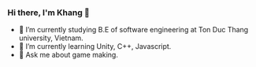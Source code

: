 ### Hi there, I'm Khang 👋
- 🌱 I’m currently studying B.E of software engineering at Ton Duc Thang university, Vietnam.
- 🌱 I’m currently learning Unity, C++, Javascript.
- 💬 Ask me about game making.

<!--
**InfiniteGosi/InfiniteGosi** is a ✨ _special_ ✨ repository because its `README.md` (this file) appears on your GitHub profile.

Here are some ideas to get you started:

- 🔭 I’m currently working on ...
- 🌱 I’m currently learning ...
- 👯 I’m looking to collaborate on ...
- 🤔 I’m looking for help with ...
- 💬 Ask me about ...
- 📫 How to reach me: ...
- 😄 Pronouns: ...
- ⚡ Fun fact: ...
-->

